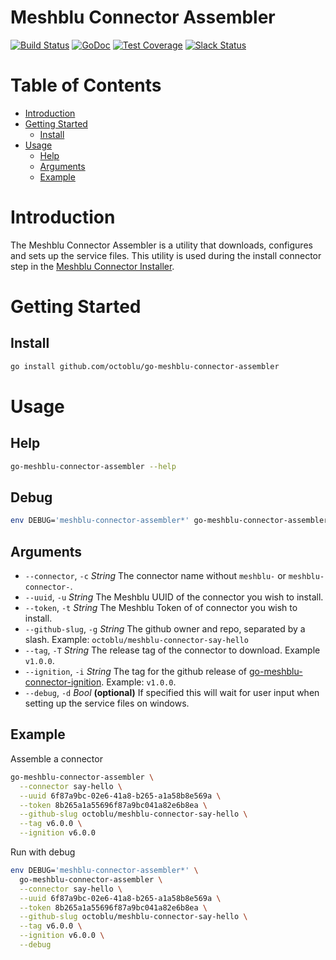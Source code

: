 # Meshblu Connector Assembler

[![Build Status](https://travis-ci.org/octoblu/go-meshblu-connector-assembler.svg?branch=master)](https://travis-ci.org/octoblu/go-meshblu-connector-assembler)
[![GoDoc](https://godoc.org/github.com/octoblu/go-meshblu-connector-assembler?status.svg)](https://godoc.org/github.com/octoblu/go-meshblu-connector-assembler)
[![Test Coverage](https://codecov.io/gh/octoblu/go-meshblu-connector-assembler/branch/master/graph/badge.svg)](https://codecov.io/gh/octoblu/go-meshblu-connector-assembler)
[![Slack Status](http://community-slack.octoblu.com/badge.svg)](http://community-slack.octoblu.com)

# Table of Contents

* [Introduction](#introduction)
* [Getting Started](#getting-started)
  * [Install](#install)
* [Usage](#usage)
  * [Help](#help)
  * [Arguments](#arguments)
  * [Example](#example)

# Introduction

The Meshblu Connector Assembler is a utility that downloads, configures and sets up the service files. This utility is used during the install connector step in the [Meshblu Connector Installer](https://github.com/octoblu/electron-meshblu-connector-installer).

# Getting Started

## Install

```bash
go install github.com/octoblu/go-meshblu-connector-assembler
```

# Usage

## Help

```bash
go-meshblu-connector-assembler --help
```

## Debug

```bash
env DEBUG='meshblu-connector-assembler*' go-meshblu-connector-assembler
```

## Arguments

* `--connector`, `-c` *String* The connector name without `meshblu-` or `meshblu-connector-`.
* `--uuid`, `-u` *String* The Meshblu UUID of the connector you wish to install.
* `--token`, `-t` *String* The Meshblu Token of of connector you wish to install.
* `--github-slug`, `-g` *String* The github owner and repo, separated by a slash. Example: `octoblu/meshblu-connector-say-hello`
* `--tag`, `-T` *String* The release tag of the connector to download. Example `v1.0.0`.
* `--ignition`, `-i` *String* The tag for the github release of [go-meshblu-connector-ignition](https://github.com/octoblu/go-meshblu-connector-ignition). Example: `v1.0.0`.
* `--debug`, `-d` *Bool* **(optional)** If specified this will wait for user input when setting up the service files on windows.

## Example

Assemble a connector

```bash
go-meshblu-connector-assembler \
  --connector say-hello \
  --uuid 6f87a9bc-02e6-41a8-b265-a1a58b8e569a \
  --token 8b265a1a55696f87a9bc041a82e6b8ea \
  --github-slug octoblu/meshblu-connector-say-hello \
  --tag v6.0.0 \
  --ignition v6.0.0
```

Run with debug

```bash
env DEBUG='meshblu-connector-assembler*' \
  go-meshblu-connector-assembler \
  --connector say-hello \
  --uuid 6f87a9bc-02e6-41a8-b265-a1a58b8e569a \
  --token 8b265a1a55696f87a9bc041a82e6b8ea \
  --github-slug octoblu/meshblu-connector-say-hello \
  --tag v6.0.0 \
  --ignition v6.0.0 \
  --debug
```

